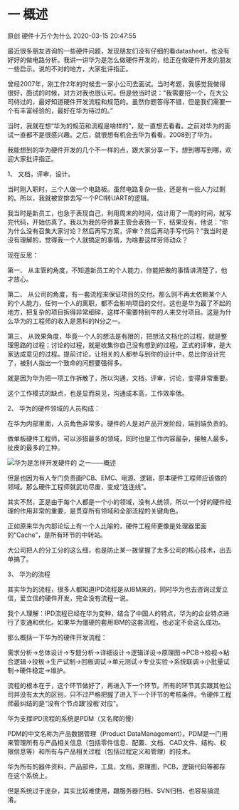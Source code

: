 一 概述
=================

原创 硬件十万个为什么 2020-03-15 20:47:55

最近很多朋友咨询的一些硬件问题，发现朋友们没有仔细的看datasheet，也没有好好的做电路分析。我讲一讲华为是怎么做硬件开发的，给正在做硬件开发的朋友一些启示。说的不对的地方，大家批评指正。

曾经2007年，刚工作2年的时候去一家小公司去面试。当时考题，我感觉我做得很好，面试的时候，对方对我也很认可。但是他当时说：“我需要招一个，在大公司待过的，最好知道硬件开发流程和规范的。虽然你题答得不错，但是我们需要一个有丰富经验的，最好在华为待过的。”

当时，我就在想“华为的规范和流程是啥样的”，就一直想去看看。之前对华为的面试一直都不是很感兴趣。之后，就很想有机会去华为看看。2008到了华为。

  

我能想到的华为硬件开发的几个不一样的点，跟大家分享一下，想到哪写到哪，欢迎大家批评指正。

  

1、 文档，评审，设计。

当时刚入职时，三个人做一个电路板。虽然电路复杂一些，还是有一些人力过剩的。所以，我就被安排去写一个PCI转UART的逻辑。

我当时是新员工，也急于表现自己，利用周末的时间，估计用了一周的时间，就写完代码，开始仿真了。我以为我的导师兼主管会表扬一下，结果没有，他说：“你为什么没有召集大家讨论？然后再写方案，评审？然后再动手写代码？”我当时是没有理解的，觉得我一个人就搞定的事情，为啥要这样劳师动众？

现在反思：

第一、 从主管的角度，不知道新员工的个人能力，你能把做的事情讲清楚了，他才放心。

第二、 从公司的角度，有一套流程来保证项目的交付。那么则不再太依赖某个人的个人能力，任何一个人的离职，都不会影响项目的交付。这也是华为最了不起的地方，把复杂的项目拆得非常细碎，这样不需要特别牛的人来交付项目。这是为什么华为的工程师的收入是思科的N分之一。

第三、 从效果角度，毕竟一个人的想法是有限的，把想法文档化的过程，就是整理思路的过程；讨论的过程，就是收集你自己没有想到的过程。正式的评审，是大家达成意见的过程。提前讨论，让相关的人都参与到你的设计中，总比你设计完了，被别人指出一个致命的问题要强得多。

就是因为华为把一项工作拆散了，所以沟通，文档，评审，讨论，变得非常重要。

这个工作模式的缺点，也是显而易见，沟通成本高，工作效率低。

  

2、 华为的硬件领域的人员构成：

在华为内部里面，人员角色非常多。硬件的人是对产品开发阶段，端到端负责的。

做单板硬件工程师，可以涉猎最多的领域，同时也是工作内容最杂，接触人最多，扯皮的最多的工种。

![华为是怎样开发硬件的  之一——概述](http://p1.pstatp.com/large/pgc-image/2a20f235318b459cb4aca1f85d211781)

但是也因为有人专门负责画PCB、EMC、电源、逻辑，原本硬件工程师应该做的领域。那么硬件工程师就武功尽废，变成“连连线”。

其实不然，正是由于每个人都是一个小的领域，没有人统领，所以一个好的硬件经理的作用非常的重要，是贯穿所有领域和全部流程的关键角色。

正如原来华为内部论坛上有一个人比喻的，硬件工程师更像是处理器里面的“Cache”，是所有环节的中转站。

大公司把人的分工分的这么细，也是防止某一拨掌握了太多公司的核心技术，出去单搞了。

3、 华为的流程

其实华为的流程，很多人都知道IPD流程是从IBM来的，同时华为也去咨询过爱立信，爱立信的硬件开发，完全没有流程一说。

我个人理解：IPD流程已经在华为变种，结合了中国人的特点，华为的企业特点进行了变通和优化。如果华为僵硬的套用IBM的这套流程，也必定不会这么成功。

那么概括一下华为的硬件开发流程：

需求分析→总体设计→专题分析→详细设计→逻辑详设→原理图→PCB→检视→粘合逻辑→投板→生产试制→回板调试→单元测试→专业实验→系统联调→小批量试制→硬件稳定→维护。

  

流程的根本在于，这个环节做好了，再进入下一个环节。所有的环节其实跟其他公司并没有太大的区别，只不过严格把握了进入下一个环节的考核条件。令硬件工程师最纠结的是“没有个节点跟’投板’对应”。

  

华为支撑IPD流程的系统是PDM（又名爬的慢）

PDM的中文名称为产品数据管理（Product DataManagement）。PDM是一门用来管理所有与产品相关信息（包括零件信息、配置、文档、CAD文件、结构、权限信息等）和所有与产品相关过程（包括过程定义和管理）的技术。

华为所有的器件资料，产品部件，工具，文档，原理图，PCB，逻辑代码等都存在这个系统上。

但是系统过于庞杂，其实比较难使用，跟服务器归档、SVN归档、也容易搞混淆。